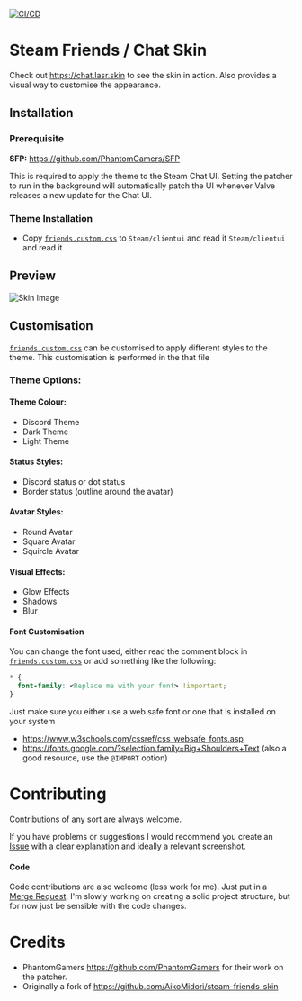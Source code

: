 [![CI/CD](https://github.com/LaserFlash/steam-chat-skin/workflows/CI/badge.svg)](https://github.com/LaserFlash/steam-chat-skin/actions)

# Steam Friends / Chat Skin

Check out <https://chat.lasr.skin> to see the skin in action.
Also provides a visual way to customise the appearance.

## Installation

### Prerequisite

**SFP:** <https://github.com/PhantomGamers/SFP>

This is required to apply the theme to the Steam Chat UI. Setting the patcher to run in the background will automatically patch the UI whenever Valve releases a new update for the Chat UI.

### Theme Installation

- Copy [`friends.custom.css`](https://raw.githubusercontent.com/LaserFlash/steam-chat-skin/main/friends.custom.css) to `Steam/clientui` and read it
  `Steam/clientui` and read it

## Preview

![Skin Image](https://laserflash.tk/assets/images/steam-chat-full.png)

## Customisation

[`friends.custom.css`](https://raw.githubusercontent.com/LaserFlash/steam-chat-skin/main/friends.custom.css) can be customised to apply different styles to the theme. This customisation is performed in the that file

### Theme Options:

#### Theme Colour:

- Discord Theme
- Dark Theme
- Light Theme

#### Status Styles:

- Discord status or dot status
- Border status (outline around the avatar)

#### Avatar Styles:

- Round Avatar
- Square Avatar
- Squircle Avatar

#### Visual Effects:

- Glow Effects
- Shadows
- Blur

#### Font Customisation

You can change the font used, either read the comment block in [`friends.custom.css`](https://raw.githubusercontent.com/LaserFlash/steam-chat-skin/main/friends.custom.css) or add something like the following:

```css
* {
  font-family: <Replace me with your font> !important;
}
```

Just make sure you either use a web safe font or one that is installed on your system

- https://www.w3schools.com/cssref/css_websafe_fonts.asp
- https://fonts.google.com/?selection.family=Big+Shoulders+Text (also a good resource, use the `@IMPORT` option)

# Contributing

Contributions of any sort are always welcome.

If you have problems or suggestions I would recommend you create an [Issue](https://github.com/LaserFlash/steam-chat-skin/issues) with a clear explanation and ideally a relevant screenshot.

#### Code

Code contributions are also welcome (less work for me). Just put in a [Merge Request](https://github.com/LaserFlash/steam-chat-skin/pulls). I'm slowly working on creating a solid project structure, but for now just be sensible with the code changes.

# Credits

- PhantomGamers <https://github.com/PhantomGamers> for their work on the patcher.
- Originally a fork of <https://github.com/AikoMidori/steam-friends-skin>
